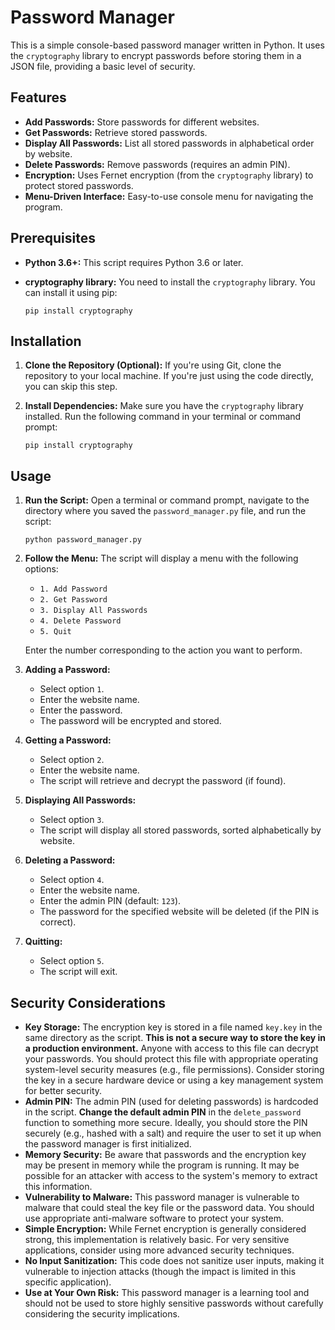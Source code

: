 # Password Manager

This is a simple console-based password manager written in Python. It uses the `cryptography` library to encrypt passwords before storing them in a JSON file, providing a basic level of security.

## Features

*   **Add Passwords:** Store passwords for different websites.
*   **Get Passwords:** Retrieve stored passwords.
*   **Display All Passwords:** List all stored passwords in alphabetical order by website.
*   **Delete Passwords:** Remove passwords (requires an admin PIN).
*   **Encryption:** Uses Fernet encryption (from the `cryptography` library) to protect stored passwords.
*   **Menu-Driven Interface:** Easy-to-use console menu for navigating the program.

## Prerequisites

*   **Python 3.6+:**  This script requires Python 3.6 or later.
*   **cryptography library:** You need to install the `cryptography` library. You can install it using pip:

    ```
    pip install cryptography
    ```

## Installation

1.  **Clone the Repository (Optional):** If you're using Git, clone the repository to your local machine.  If you're just using the code directly, you can skip this step.

2.  **Install Dependencies:** Make sure you have the `cryptography` library installed. Run the following command in your terminal or command prompt:

    ```
    pip install cryptography
    ```

## Usage

1.  **Run the Script:** Open a terminal or command prompt, navigate to the directory where you saved the `password_manager.py` file, and run the script:

    ```
    python password_manager.py
    ```

2.  **Follow the Menu:** The script will display a menu with the following options:

    *   `1. Add Password`
    *   `2. Get Password`
    *   `3. Display All Passwords`
    *   `4. Delete Password`
    *   `5. Quit`

    Enter the number corresponding to the action you want to perform.

3.  **Adding a Password:**
    *   Select option `1`.
    *   Enter the website name.
    *   Enter the password.
    *   The password will be encrypted and stored.

4.  **Getting a Password:**
    *   Select option `2`.
    *   Enter the website name.
    *   The script will retrieve and decrypt the password (if found).

5.  **Displaying All Passwords:**
    *   Select option `3`.
    *   The script will display all stored passwords, sorted alphabetically by website.

6.  **Deleting a Password:**
    *   Select option `4`.
    *   Enter the website name.
    *   Enter the admin PIN (default: `123`).
    *   The password for the specified website will be deleted (if the PIN is correct).

7.  **Quitting:**
    *   Select option `5`.
    *   The script will exit.

## Security Considerations

*   **Key Storage:** The encryption key is stored in a file named `key.key` in the same directory as the script. **This is not a secure way to store the key in a production environment.** Anyone with access to this file can decrypt your passwords. You should protect this file with appropriate operating system-level security measures (e.g., file permissions). Consider storing the key in a secure hardware device or using a key management system for better security.
*   **Admin PIN:** The admin PIN (used for deleting passwords) is hardcoded in the script.  **Change the default admin PIN** in the `delete_password` function to something more secure.  Ideally, you should store the PIN securely (e.g., hashed with a salt) and require the user to set it up when the password manager is first initialized.
*   **Memory Security:** Be aware that passwords and the encryption key may be present in memory while the program is running. It may be possible for an attacker with access to the system's memory to extract this information.
*   **Vulnerability to Malware:** This password manager is vulnerable to malware that could steal the key file or the password data. You should use appropriate anti-malware software to protect your system.
*   **Simple Encryption:** While Fernet encryption is generally considered strong, this implementation is relatively basic. For very sensitive applications, consider using more advanced security techniques.
*   **No Input Sanitization:** This code does not sanitize user inputs, making it vulnerable to injection attacks (though the impact is limited in this specific application).
*   **Use at Your Own Risk:** This password manager is a learning tool and should not be used to store highly sensitive passwords without carefully considering the security implications.
